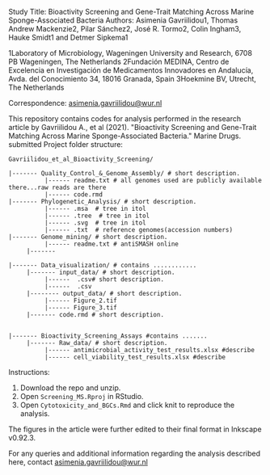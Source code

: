 Study Title: Bioactivity Screening and Gene-Trait Matching Across Marine Sponge-Associated Bacteria
Authors: Asimenia Gavriilidou1, Thomas Andrew Mackenzie2, Pilar Sánchez2, José R. Tormo2, Colin Ingham3, Hauke Smidt1 and Detmer Sipkema1

1Laboratory of Microbiology, Wageningen University and Research, 6708 PB Wageningen, The Netherlands
2Fundación MEDINA, Centro de Excelencia en Investigación de Medicamentos Innovadores en Andalucía, Avda. del Conocimiento 34, 18016 Granada, Spain
3Hoekmine BV, Utrecht, The Netherlands

Correspondence: asimenia.gavriilidou@wur.nl

This repository contains codes for analysis performed in the research article by Gavriilidou A., et al (2021). "Bioactivity Screening and Gene-Trait Matching Across Marine Sponge-Associated Bacteria." Marine Drugs. submitted
Project folder structure:
```
Gavriilidou_et_al_Bioactivity_Screening/

|------- Quality_Control_&_Genome_Assembly/ # short description.
          |------ readme.txt # all genomes used are publicly available there...raw reads are there 
          |------ code.rmd
|------- Phylogenetic_Analysis/ # short description.  
          |------ .msa  # tree in itol
          |------ .tree  # tree in itol
          |------ .svg  # tree in itol
          |------ .txt  # reference genomes(accession numbers)
|------- Genome_mining/ # short description.  
          |------ readme.txt # antiSMASH online
     |------- 
     
|------- Data_visualization/ # contains ............ 
     |------- input_data/ # short description.
          |------  .csv# short description.  
          |------  .csv
     |-------- output_data/ # short description.  
          |------ Figure_2.tif
          |------ Figure_3.tif
     |------- code.rmd # short description.  
           
         
|------- Bioactivity_Screening_Assays #contains .......
     |------- Raw_data/ # short description.
          |------ antimicrobial_activity_test_results.xlsx #describe
          |------ cell_viability_test_results.xlsx #describe
 ```
 

Instructions:

1. Download the repo and unzip.  
2. Open `Screening_MS.Rproj` in RStudio.  
3. Open `Cytotoxicity_and_BGCs.Rmd` and click knit to reproduce the analysis.   

The figures in the article were further edited to their final format in Inkscape v0.92.3.

For any queries and additional information regarding the analysis described here, contact asimenia.gavriilidou@wur.nl
